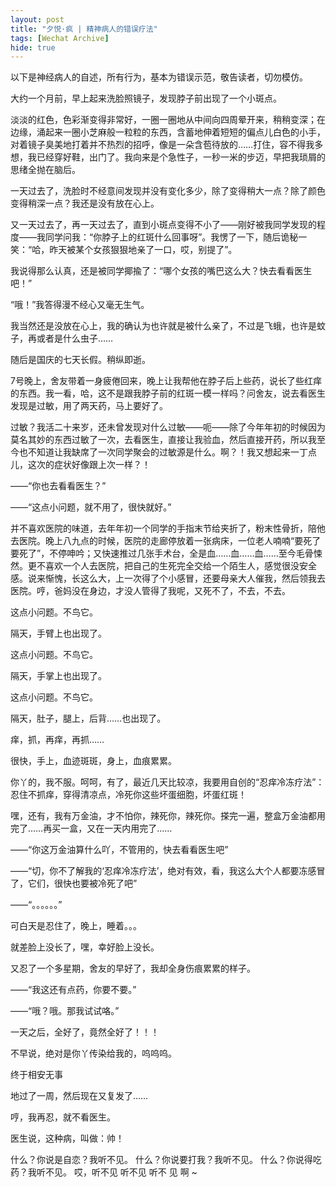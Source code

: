 ```yaml
---
layout: post
title: "夕悦·疯 | 精神病人的错误疗法"
tags: [Wechat Archive]
hide: true
---
```


以下是神经病人的自述，所有行为，基本为错误示范，敬告读者，切勿模仿。

大约一个月前，早上起来洗脸照镜子，发现脖子前出现了一个小斑点。

淡淡的红色，色彩渐变得非常好，一圈一圈地从中间向四周晕开来，稍稍变深；在边缘，涌起来一圈小芝麻般一粒粒的东西，含蓄地伸着短短的偏点儿白色的小手，对着镜子臭美地打着并不热烈的招呼，像是一朵含苞待放的……打住，容不得我多想，我已经穿好鞋，出门了。我向来是个急性子，一秒一米的步迈，早把我琐屑的思绪全抛在脑后。

一天过去了，洗脸时不经意间发现并没有变化多少，除了变得稍大一点？除了颜色变得稍深一点？我还是没有放在心上。

又一天过去了，再一天过去了，直到小斑点变得不小了——刚好被我同学发现的程度——我同学问我：“你脖子上的红斑什么回事呀”。我愣了一下，随后诡秘一笑：“哈，昨天被某个女孩狠狠地亲了一口，哎，别提了”。

我说得那么认真，还是被同学揶揄了：“哪个女孩的嘴巴这么大？快去看看医生吧！”

“哦！”我答得漫不经心又毫无生气。

我当然还是没放在心上，我的确认为也许就是被什么亲了，不过是飞蛾，也许是蚊子，再或者是什么虫子……

随后是国庆的七天长假。稍纵即逝。

7号晚上，舍友带着一身疲倦回来，晚上让我帮他在脖子后上些药，说长了些红痒的东西。我一看，哈，这不是跟我脖子前的红斑一模一样吗？问舍友，说去看医生发现是过敏，用了两天药，马上要好了。

过敏？我活二十来岁，还未曾发现对什么过敏——呃——除了今年年初的时候因为莫名其妙的东西过敏了一次，去看医生，直接让我验血，然后直接开药，所以我至今也不知道让我缺席了一次同学聚会的过敏源是什么。啊？！我又想起来一丁点儿，这次的症状好像跟上次一样？！

——“你也去看看医生？”

——“这点小问题，就不用了，很快就好。”

并不喜欢医院的味道，去年年初一个同学的手指末节给夹折了，粉末性骨折，陪他去医院。晚上八九点的时候，医院的走廊停放着一张病床，一位老人喃喃“要死了要死了”，不停呻吟；又快速推过几张手术台，全是血……血……血……至今毛骨悚然。更不喜欢一个人去医院，把自己的生死完全交给一个陌生人，感觉很没安全感。说来惭愧，长这么大，上一次得了个小感冒，还要母亲大人催我，然后领我去医院。哼，爸妈没在身边，才没人管得了我呢，又死不了，不去，不去。

这点小问题。不鸟它。

隔天，手臂上也出现了。

这点小问题。不鸟它。

隔天，手掌上也出现了。

这点小问题。不鸟它。

隔天，肚子，腿上，后背……也出现了。

痒，抓，再痒，再抓……

很快，手上，血迹斑斑，身上，血痕累累。

你丫的，我不服。呵呵，有了，最近几天比较凉，我要用自创的“忍痒冷冻疗法”：忍住不抓痒，穿得清凉点，冷死你这些坏蛋细胞，坏蛋红斑！

嘿，还有，我有万金油，才不怕你，辣死你，辣死你。搽完一遍，整盒万金油都用完了……再买一盒，又在一天内用完了……

——“你这万金油算什么吖，不管用的，快去看看医生吧”

——“切，你不了解我的‘忍痒冷冻疗法’，绝对有效，看，我这么大个人都要冻感冒了，它们，很快也要被冷死了吧”

——“。。。。。。”

可白天是忍住了，晚上，睡着。。。

就差脸上没长了，嘿，幸好脸上没长。

又忍了一个多星期，舍友的早好了，我却全身伤痕累累的样子。

——“我这还有点药，你要不要。”

——“哦？哦。那我试试咯。”

一天之后，全好了，竟然全好了！！！

不早说，绝对是你丫传染给我的，呜呜呜。

终于相安无事








地过了一周，然后现在又复发了……

哼，我再忍，就不看医生。







医生说，这种病，叫做：帅！

什么？你说是自恋？我听不见。
什么？你说要打我？我听不见。
什么？你说得吃药？我听不见。
哎，听不见
听不见
听不
见
啊
~



